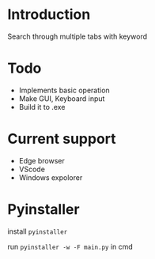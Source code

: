 # Introduction

Search through multiple tabs with keyword

# Todo

- Implements basic operation
- Make GUI, Keyboard input
- Build it to .exe

# Current support

- Edge browser
- VScode
- Windows expolorer

# Pyinstaller

install `pyinstaller`

run `pyinstaller -w -F main.py` in cmd